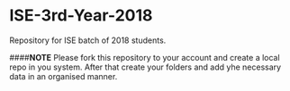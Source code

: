 # ISE-3rd-Year-2018
Repository for ISE batch of 2018 students.

####**NOTE**
Please fork this repository to your account and create a local repo in you system. After that create your folders and add yhe necessary data in an organised manner.
